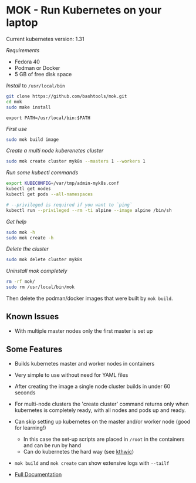 # MOK - Run Kubernetes on your laptop

Current kubernetes version: 1.31

*Requirements*

* Fedora 40
* Podman or Docker
* 5 GB of free disk space

*Install* to `/usr/local/bin`

```bash
git clone https://github.com/bashtools/mok.git
cd mok
sudo make install
```
```
export PATH=/usr/local/bin:$PATH
```

*First use*

```bash
sudo mok build image
```

*Create a multi node kuberenetes cluster*

```bash
sudo mok create cluster myk8s --masters 1 --workers 1
```

*Run some kubectl commands*

```bash
export KUBECONFIG=/var/tmp/admin-myk8s.conf
kubectl get nodes
kubectl get pods --all-namespaces
```

```bash
# --privileged is required if you want to `ping`
kubectl run --privileged --rm -ti alpine --image alpine /bin/sh
```

*Get help*

```bash
sudo mok -h
sudo mok create -h
```

*Delete the cluster*

```bash
sudo mok delete cluster myk8s
```

*Uninstall mok completely*

```bash
rm -rf mok/
sudo rm /usr/local/bin/mok
```

Then delete the podman/docker images that were built by `mok build`.

## Known Issues

* With multiple master nodes only the first master is set up

## Some Features

* Builds kubernetes master and worker nodes in containers
* Very simple to use without need for YAML files
* After creating the image a single node cluster builds in under 60 seconds
* For multi-node clusters the 'create cluster' command returns only when kubernetes is completely ready, with all nodes and pods up and ready.
* Can skip setting up kubernetes on the master and/or worker node (good for learning!)
  * In this case the set-up scripts are placed in `/root` in the containers and can be run by hand
  * Can do kubernetes the hard way (see [kthwic](https://github.com/my-own-kind/kubernetes-the-hard-way-in-containers))
* `mok build` and `mok create` can show extensive logs with `--tailf`

* [Full Documentation](https://github.com/bashtools/mok-docs/tree/master/docs)
